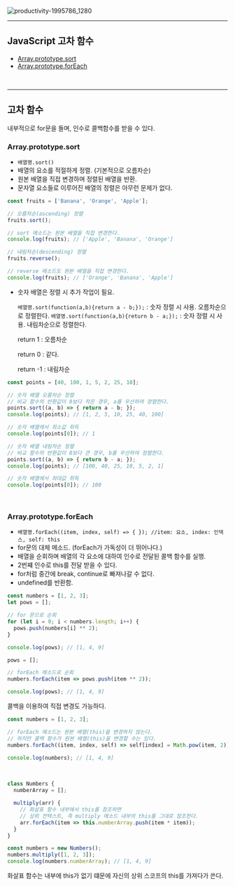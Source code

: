 ![productivity-1995786_1280](https://user-images.githubusercontent.com/31315644/67020346-04f36280-f139-11e9-9a0d-83c72b8254fe.jpg)

------

## JavaScript 고차 함수

- [Array.prototype.sort](#sort)
- [Array.prototype.forEach](#foreach)

<br/>

--------

## 고차 함수

내부적으로 for문을 돌며, 인수로 콜백함수를 받을 수 있다.

### Array.prototype.sort <a id="sort"></a>

- `배열명.sort()`
- 배열의 요소를 적절하게 정렬.  (기본적으로 오름차순)
- 원본 배열을 직접 변경하며 정렬된 배열을 반환.
- 문자열 요소들로 이루어진 배열의 정렬은 아무런 문제가 없다.

```javascript
const fruits = ['Banana', 'Orange', 'Apple'];

// 오름차순(ascending) 정렬
fruits.sort();

// sort 메소드는 원본 배열을 직접 변경한다.
console.log(fruits); // ['Apple', 'Banana', 'Orange']

// 내림차순(descending) 정렬
fruits.reverse();

// reverse 메소드도 원본 배열을 직접 변경한다.
console.log(fruits); // ['Orange', 'Banana', 'Apple']
```

- 숫자 배열은 정렬 시 추가 작업이 필요.

  `배열명.sort(function(a,b){return a - b;});` : 숫자 정렬 시 사용. 오름차순으로 정렬한다.
  `배열명.sort(function(a,b){return b - a;});` : 숫자 정렬 시 사용.  내림차순으로 정렬한다.

  return 1 :  오름차순

  return 0 : 같다.

  return -1 : 내림차순

~~~javascript
const points = [40, 100, 1, 5, 2, 25, 10];

// 숫자 배열 오름차순 정렬
// 비교 함수의 반환값이 0보다 작은 경우, a를 우선하여 정렬한다.
points.sort((a, b) => { return a - b; });
console.log(points); // [1, 2, 5, 10, 25, 40, 100]

// 숫자 배열에서 최소값 취득
console.log(points[0]); // 1

// 숫자 배열 내림차순 정렬
// 비교 함수의 반환값이 0보다 큰 경우, b를 우선하여 정렬한다.
points.sort((a, b) => { return b - a; });
console.log(points); // [100, 40, 25, 10, 5, 2, 1]

// 숫자 배열에서 최대값 취득
console.log(points[0]); // 100
~~~

<br/>

### Array.prototype.forEach <a id="foreach"></a>

- `배열명.forEach((item, index, self) => { }); //item: 요소, index: 인덱스, self: this`
- for문의 대체 메소드. (forEach가 가독성이 더 뛰어나다.)
- 배열을 순회하며 배열의 각 요소에 대하여 인수로 전달된 콜백 함수를 실행.
- 2번쨰 인수로 this를 전달 받을 수 있다.
- for처럼 중간에 break, continue로 빠져나갈 수 없다.
- undefined를 반환함.

```javascript
const numbers = [1, 2, 3];
let pows = [];

// for 문으로 순회
for (let i = 0; i < numbers.length; i++) {
  pows.push(numbers[i] ** 2);
}

console.log(pows); // [1, 4, 9]

pows = [];

// forEach 메소드로 순회
numbers.forEach(item => pows.push(item ** 2));

console.log(pows); // [1, 4, 9]
```

콜백을 이용하여 직접 변경도 가능하다.

~~~javascript
const numbers = [1, 2, 3];

// forEach 메소드는 원본 배열(this)을 변경하지 않는다.
// 하지만 콜백 함수가 원본 배열(this)을 변경할 수는 있다.
numbers.forEach((item, index, self) => self[index] = Math.pow(item, 2));

console.log(numbers); // [1, 4, 9]
~~~

<br/>

~~~javascript
class Numbers {
  numberArray = [];

  multiply(arr) {
    // 화살표 함수 내부에서 this를 참조하면
    // 상위 컨텍스트, 즉 multiply 메소드 내부의 this를 그대로 참조한다.
    arr.forEach(item => this.numberArray.push(item * item));
  }
}

const numbers = new Numbers();
numbers.multiply([1, 2, 3]);
console.log(numbers.numberArray); // [1, 4, 9]
~~~

화살표 함수는 내부에 this가 없기 떄문에 자신의 상위 스코프의 this를 가져다가 쓴다.


